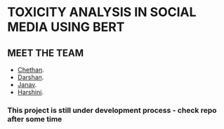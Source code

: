 # TOXICITY ANALYSIS IN SOCIAL MEDIA USING BERT 

## MEET THE TEAM 
- [Chethan](https://github.com/chethanv-20).
- [Darshan](https://github.com/darshangn310).
- [Janav](https://github.com/Janav20).
- [Harshini](https://github.com/harshinimurugan2004).

### This project is still under development process - check repo after some time 
